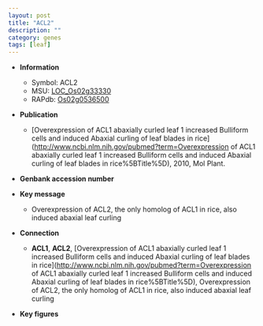 ```yaml
---
layout: post
title: "ACL2"
description: ""
category: genes
tags: [leaf]
---
```


* **Information**  
    + Symbol: ACL2  
    + MSU: [LOC_Os02g33330](http://rice.plantbiology.msu.edu/cgi-bin/ORF_infopage.cgi?orf=LOC_Os02g33330)  
    + RAPdb: [Os02g0536500](http://rapdb.dna.affrc.go.jp/viewer/gbrowse_details/irgsp1?name=Os02g0536500)  

* **Publication**  
    + [Overexpression of ACL1 abaxially curled leaf 1 increased Bulliform cells and induced Abaxial curling of leaf blades in rice](http://www.ncbi.nlm.nih.gov/pubmed?term=Overexpression of ACL1 abaxially curled leaf 1 increased Bulliform cells and induced Abaxial curling of leaf blades in rice%5BTitle%5D), 2010, Mol Plant.

* **Genbank accession number**  

* **Key message**  
    + Overexpression of ACL2, the only homolog of ACL1 in rice, also induced abaxial leaf curling

* **Connection**  
    + __ACL1__, __ACL2__, [Overexpression of ACL1 abaxially curled leaf 1 increased Bulliform cells and induced Abaxial curling of leaf blades in rice](http://www.ncbi.nlm.nih.gov/pubmed?term=Overexpression of ACL1 abaxially curled leaf 1 increased Bulliform cells and induced Abaxial curling of leaf blades in rice%5BTitle%5D),  Overexpression of ACL2, the only homolog of ACL1 in rice, also induced abaxial leaf curling

* **Key figures**  


